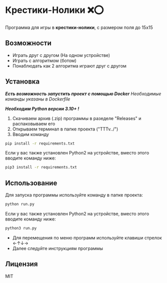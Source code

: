 # Крестики-Нолики ❌⭕

Программа для игры в **крестики-нолики**, с размером поля до 15x15

## Возможности

- Играть друг с другом (На одном устройстве)
- Играть с алгоритмом (ботом)
- Понаблюдать как 2 алгоритма играют друг с другом

## Установка

**_Есть возможность запустить проект с помощью Docker_**
_Необходимые команды указаны в Dockerfile_

**_Необходим Python версии 3.10+ !_**

1. Скачиваем архив (.zip) программы в разеделе "Releases" и распаковываем его
2. Открываем терминал в папке проекта ("TTTv../")
3. Вводим команду

```bash
pip install -r requirements.txt
```

Если у вас также установлен Python2 на устройстве, вместо этого вводите команду ниже:

```bash
pip3 install -r requirements.txt
```

## Использование

Для запуска программы используйте команду в папке проекта:

```bash
python run.py
```

Если у вас также установлен Python2 на устройстве, вместо этого вводите команду ниже:

```bash
python3 run.py
```

- Для перемещения по меню программ используйте клавиши стрелок ←↑↓→
- Далее следуйте инструкциям программы

## Лицензия

MIT
